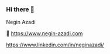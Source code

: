 ### Hi there 👋

Negin Azadi

:link: https://www.negin-azadi.com

https://www.linkedin.com/in/neginazadi/

